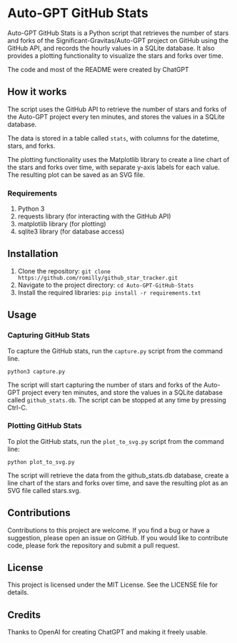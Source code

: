 # Auto-GPT GitHub Stats

Auto-GPT GitHub Stats is a Python script that retrieves the number of stars and forks of the
Significant-Gravitas/Auto-GPT project on GitHub using the GitHub API, and records the hourly values in a SQLite database.
It also provides a plotting functionality to visualize the stars and forks over time.

The code and most of the README were created by ChatGPT

## How it works

The script uses the GitHub API to retrieve the number of stars and forks of the Auto-GPT project every ten minutes,
and stores the values in a SQLite database.

The data is stored in a table called `stats`, with columns for the datetime, stars, and forks.

The plotting functionality uses the Matplotlib library to create a line chart of the stars and forks over time,
with separate y-axis labels for each value. The resulting plot can be saved as an SVG file.

### Requirements

1. Python 3
2. requests library (for interacting with the GitHub API)
3. matplotlib library (for plotting)
4. sqlite3 library (for database access)

## Installation

1. Clone the repository: `git clone https://github.com/romilly/github_star_tracker.git`
2. Navigate to the project directory: `cd Auto-GPT-GitHub-Stats`
3. Install the required libraries: `pip install -r requirements.txt`

## Usage

### Capturing GitHub Stats

To capture the GitHub stats, run the `capture.py` script from the command line.

```shell
python3 capture.py
```
The script will start capturing the number of stars and forks of the Auto-GPT project every ten minutes,
and store the values in a SQLite database called `github_stats.db`.
The script can be stopped at any time by pressing Ctrl-C.

### Plotting GitHub Stats

To plot the GitHub stats, run the `plot_to_svg.py` script from the command line:

```shell
python plot_to_svg.py
```
The script will retrieve the data from the github_stats.db database,
create a line chart of the stars and forks over time,
and save the resulting plot as an SVG file called stars.svg.

## Contributions

Contributions to this project are welcome.
If you find a bug or have a suggestion, please open an issue on GitHub.
If you would like to contribute code, please fork the repository and submit a pull request.

## License

This project is licensed under the MIT License. See the LICENSE file for details.

## Credits

Thanks to OpenAI for creating ChatGPT and making it freely usable.
